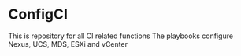 # ConfigCI
 This is repository for all CI related functions
 The playbooks configure Nexus, UCS, MDS, ESXi and vCenter

